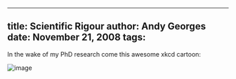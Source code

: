 -----
title:  Scientific Rigour
author: Andy Georges
date: November 21, 2008
tags: 
-----







In the wake of my PhD research come this awesome xkcd cartoon:


![image](8A4049C9-578E-4553-85AA-953BB2D0EBA8-1.png)




